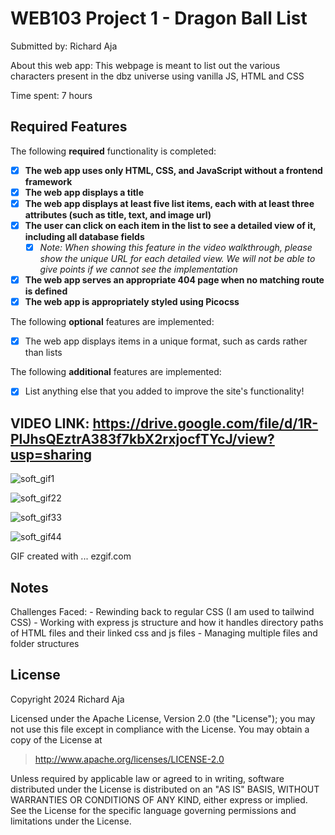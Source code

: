 # WEB103 Project 1 - Dragon Ball List

Submitted by: Richard Aja

About this web app: This webpage is meant to list out the various characters present in the dbz universe using vanilla JS, HTML and CSS

Time spent: 7 hours

## Required Features

The following **required** functionality is completed:

- [x] **The web app uses only HTML, CSS, and JavaScript without a frontend framework**
- [x] **The web app displays a title**
- [x] **The web app displays at least five list items, each with at least three attributes (such as title, text, and image url)**
- [x] **The user can click on each item in the list to see a detailed view of it, including all database fields**
  - [x] _Note: When showing this feature in the video walkthrough, please show the unique URL for each detailed view. We will not be able to give points if we cannot see the implementation_
- [x] **The web app serves an appropriate 404 page when no matching route is defined**
- [x] **The web app is appropriately styled using Picocss**

The following **optional** features are implemented:

- [x] The web app displays items in a unique format, such as cards rather than lists

The following **additional** features are implemented:

- [x] List anything else that you added to improve the site's functionality!

## VIDEO LINK: https://drive.google.com/file/d/1R-PlJhsQEztrA383f7kbX2rxjocfTYcJ/view?usp=sharing

![soft_gif1](https://github.com/user-attachments/assets/3a7b56d2-b8b8-4781-ad6c-000e545e2f25)

![soft_gif22](https://github.com/user-attachments/assets/f6895aa6-a557-449e-96a0-8eb2fe84cd4f)

![soft_gif33](https://github.com/user-attachments/assets/c48be6a6-678b-4bf9-8173-a4ca45455164)

![soft_gif44](https://github.com/user-attachments/assets/b5d96426-f5f1-4b23-aedb-4f77e74e426a)

GIF created with ... ezgif.com

## Notes

Challenges Faced: - Rewinding back to regular CSS (I am used to tailwind CSS) - Working with express js structure and how it handles directory paths of HTML files and their linked css and js files - Managing multiple files and folder structures

## License

Copyright 2024 Richard Aja

Licensed under the Apache License, Version 2.0 (the "License"); you may not use this file except in compliance with the License. You may obtain a copy of the License at

> http://www.apache.org/licenses/LICENSE-2.0

Unless required by applicable law or agreed to in writing, software distributed under the License is distributed on an "AS IS" BASIS, WITHOUT WARRANTIES OR CONDITIONS OF ANY KIND, either express or implied. See the License for the specific language governing permissions and limitations under the License.
